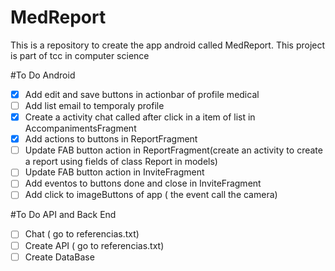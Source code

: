 # MedReport
This is a repository to create the app android  called MedReport. This project is part of tcc in computer science

#To Do Android
- [x] Add edit and save buttons in actionbar of profile medical
- [ ] Add list email to temporaly profile
- [x] Create a activity chat called after click in a item of list in AccompanimentsFragment
- [x] Add actions to buttons in ReportFragment
- [ ] Update FAB button action in ReportFragment(create an activity to create a report using fields of class Report in models)
- [ ] Update FAB button action in InviteFragment
- [ ] Add eventos to buttons done and close in InviteFragment
- [ ] Add click to imageButtons of app ( the event call the camera)

#To Do API and Back End
- [ ] Chat ( go to referencias.txt)
- [ ] Create API ( go to referencias.txt)
- [ ] Create DataBase